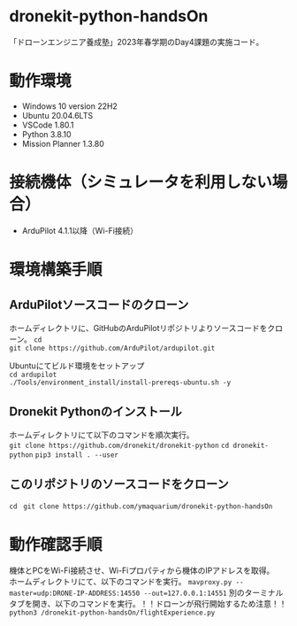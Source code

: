 # dronekit-python-handsOn
「ドローンエンジニア養成塾」2023年春学期のDay4課題の実施コード。

# 動作環境
- Windows 10 version 22H2
- Ubuntu 20.04.6LTS
- VSCode 1.80.1
- Python 3.8.10
- Mission Planner 1.3.80

# 接続機体（シミュレータを利用しない場合）
- ArduPilot 4.1.1以降（Wi-Fi接続）

# 環境構築手順
## ArduPilotソースコードのクローン
ホームディレクトリに、GitHubのArduPilotリポジトリよりソースコードをクローン。
`cd `  
`git clone https://github.com/ArduPilot/ardupilot.git`  
  
Ubuntuにてビルド環境をセットアップ  
`cd ardupilot`  
`./Tools/environment_install/install-prereqs-ubuntu.sh -y`

## Dronekit Pythonのインストール
ホームディレクトリにて以下のコマンドを順次実行。  
`git clone https://github.com/dronekit/dronekit-python`
`cd dronekit-python`
`pip3 install . --user`

## このリポジトリのソースコードをクローン
`cd `
`git clone https://github.com/ymaquarium/dronekit-python-handsOn`

# 動作確認手順
機体とPCをWi-Fi接続させ、Wi-Fiプロパティから機体のIPアドレスを取得。  
ホームディレクトリにて、以下のコマンドを実行。
`mavproxy.py --master=udp:DRONE-IP-ADDRESS:14550 --out=127.0.0.1:14551`
別のターミナルタブを開き、以下のコマンドを実行。！！ドローンが飛行開始するため注意！！
`python3 /dronekit-python-handsOn/flightExperience.py`
